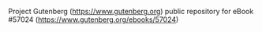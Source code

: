 Project Gutenberg (https://www.gutenberg.org) public repository for
eBook #57024 (https://www.gutenberg.org/ebooks/57024)
